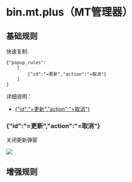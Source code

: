 # bin.mt.plus（MT管理器）

## 基础规则

快速复制:
```
{"popup_rules":
    [
        {"id":"=更新","action":"=取消"}
    ]
}
```
详细说明：
- [{"id":"=更新","action":"=取消"}](#id更新action取消)

### {"id":"=更新","action":"=取消"}
关闭更新弹窗

![](./assets/更新弹窗.jpg)


## 增强规则
